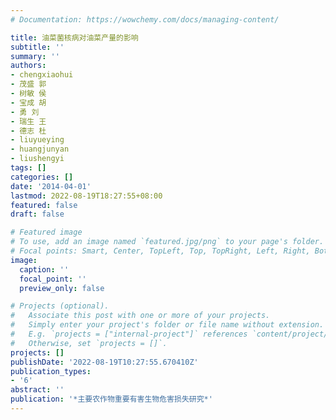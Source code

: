 ```yaml
---
# Documentation: https://wowchemy.com/docs/managing-content/

title: 油菜菌核病对油菜产量的影响
subtitle: ''
summary: ''
authors:
- chengxiaohui
- 茂盛 郭
- 树敏 侯
- 宝成 胡
- 勇 刘
- 瑞生 王
- 德志 杜
- liuyueying
- huangjunyan
- liushengyi
tags: []
categories: []
date: '2014-04-01'
lastmod: 2022-08-19T18:27:55+08:00
featured: false
draft: false

# Featured image
# To use, add an image named `featured.jpg/png` to your page's folder.
# Focal points: Smart, Center, TopLeft, Top, TopRight, Left, Right, BottomLeft, Bottom, BottomRight.
image:
  caption: ''
  focal_point: ''
  preview_only: false

# Projects (optional).
#   Associate this post with one or more of your projects.
#   Simply enter your project's folder or file name without extension.
#   E.g. `projects = ["internal-project"]` references `content/project/deep-learning/index.md`.
#   Otherwise, set `projects = []`.
projects: []
publishDate: '2022-08-19T10:27:55.670410Z'
publication_types:
- '6'
abstract: ''
publication: '*主要农作物重要有害生物危害损失研究*'
---
```

